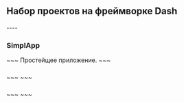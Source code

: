 <h2>Набор проектов на фреймворке Dash</h2>
----
<h3>SimplApp</h3>
~~~
Простейщее приложение.
~~~
<h3></h3>
~~~
~~~
<h3></h3>
~~~
~~~



